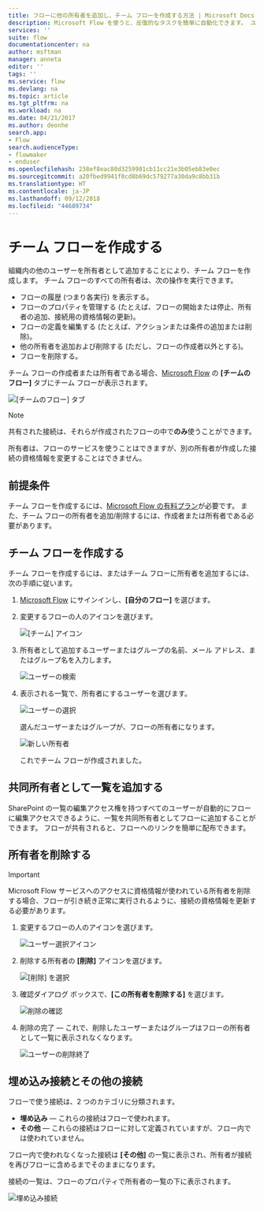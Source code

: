 ```yaml
---
title: フローに他の所有者を追加し、チーム フローを作成する方法 | Microsoft Docs
description: Microsoft Flow を使うと、反復的なタスクを簡単に自動化できます。 ユーザーまたはグループを所有者として追加し、共同作業によりフローの設計および管理ができます。
services: ''
suite: flow
documentationcenter: na
author: msftman
manager: anneta
editor: ''
tags: ''
ms.service: flow
ms.devlang: na
ms.topic: article
ms.tgt_pltfrm: na
ms.workload: na
ms.date: 04/21/2017
ms.author: deonhe
search.app:
- Flow
search.audienceType:
- flowmaker
- enduser
ms.openlocfilehash: 238ef8eac80d3259981cb11cc21e3b05eb83e0ec
ms.sourcegitcommit: a20fbed9941f0cd8b69dc579277a30da9c8bb31b
ms.translationtype: HT
ms.contentlocale: ja-JP
ms.lasthandoff: 09/12/2018
ms.locfileid: "44689734"
---
```

# <a name="create-team-flows"></a>チーム フローを作成する
組織内の他のユーザーを所有者として追加することにより、チーム フローを作成します。 チーム フローのすべての所有者は、次の操作を実行できます。

* フローの履歴 (つまり各実行) を表示する。
* フローのプロパティを管理する (たとえば、フローの開始または停止、所有者の追加、接続用の資格情報の更新)。
* フローの定義を編集する (たとえば、アクションまたは条件の追加または削除)。
* 他の所有者を追加および削除する (ただし、フローの作成者以外とする)。
* フローを削除する。

チーム フローの作成者または所有者である場合、[Microsoft Flow](https://flow.microsoft.com) の **[チームのフロー]** タブにチーム フローが表示されます。

![[チームのフロー] タブ](./media/create-team-flows/addowner5.png)

> [!NOTE]
> 共有された接続は、それらが作成されたフローの中で**のみ**使うことができます。
> 
> 

所有者は、フローのサービスを使うことはできますが、別の所有者が作成した接続の資格情報を変更することはできません。

## <a name="prerequisites"></a>前提条件
チーム フローを作成するには、[Microsoft Flow の有料プラン](https://flow.microsoft.com/pricing/)が必要です。 また、チーム フローの所有者を追加/削除するには、作成者または所有者である必要があります。

## <a name="create-a-team-flow"></a>チーム フローを作成する
チーム フローを作成するには、またはチーム フローに所有者を追加するには、次の手順に従います。

1. [Microsoft Flow](https://flow.microsoft.com) にサインインし、**[自分のフロー]** を選びます。
2. 変更するフローの人のアイコンを選びます。
   
    ![[チーム] アイコン](./media/create-team-flows/addowner1.png)
3. 所有者として追加するユーザーまたはグループの名前、メール アドレス、またはグループ名を入力します。
   
    ![ユーザーの検索](./media/create-team-flows/addowner2.png)
4. 表示される一覧で、所有者にするユーザーを選びます。
   
    ![ユーザーの選択](./media/create-team-flows/addowner3.png)
   
     選んだユーザーまたはグループが、フローの所有者になります。
   
    ![新しい所有者](./media/create-team-flows/addowner4.png)
   
     これでチーム フローが作成されました。

## <a name="add-a-list-as-a-co-owner"></a>共同所有者として一覧を追加する

SharePoint の一覧の編集アクセス権を持つすべてのユーザーが自動的にフローに編集アクセスできるように、一覧を共同所有者としてフローに追加することができます。 フローが共有されると、フローへのリンクを簡単に配布できます。

## <a name="remove-an-owner"></a>所有者を削除する
> [!IMPORTANT]
> Microsoft Flow サービスへのアクセスに資格情報が使われている所有者を削除する場合、フローが引き続き正常に実行されるように、接続の資格情報を更新する必要があります。
> 
> 

1. 変更するフローの人のアイコンを選びます。
   
    ![ユーザー選択アイコン](./media/create-team-flows/removeowner1.png)
2. 削除する所有者の **[削除]** アイコンを選びます。
   
    ![[削除] を選択](./media/create-team-flows/removeowner2.png)
3. 確認ダイアログ ボックスで、**[この所有者を削除する]** を選びます。
   
    ![削除の確認](./media/create-team-flows/removeowner3.png)
4. 削除の完了 &mdash; これで、削除したユーザーまたはグループはフローの所有者として一覧に表示されなくなります。
   
    ![ユーザーの削除終了](./media/create-team-flows/removeowner4.png)

## <a name="embedded-and-other-connections"></a>埋め込み接続とその他の接続
フローで使う接続は、2 つのカテゴリに分類されます。

* **埋め込み** &mdash; これらの接続はフローで使われます。
* **その他** &mdash; これらの接続はフローに対して定義されていますが、フロー内では使われていません。

フロー内で使われなくなった接続は **[その他]** の一覧に表示され、所有者が接続を再びフローに含めるまでそのままになります。

接続の一覧は、フローのプロパティで所有者の一覧の下に表示されます。

![埋め込み接続](./media/create-team-flows/embeddedconnections.png)

